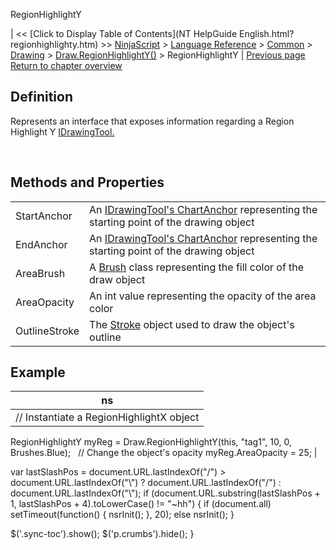 ﻿










 


RegionHighlightY







| &lt;&lt; [Click to Display Table of Contents](NT HelpGuide English.html?regionhighlighty.htm) &gt;&gt;
 [NinjaScript](ninjascript.htm) &gt; [Language Reference](language_reference_wip.htm) &gt; [Common](common.htm) &gt; [Drawing](drawing.htm) &gt; [Draw.RegionHighlightY()](draw_regionhighlighty.htm) &gt;
RegionHighlightY | [Previous page](draw_regionhighlighty.htm)
[Return to chapter overview](draw_regionhighlighty.htm)










Definition
----------


Represents an interface that exposes information regarding a Region Highlight Y [IDrawingTool.](idrawingtool.htm)


 


Methods and Properties
----------------------




|  |  |
| --- | --- |
| StartAnchor | An [IDrawingTool's ChartAnchor](idrawingtool.htm#chartanchor) representing the starting point of the drawing object |
| EndAnchor | An [IDrawingTool's ChartAnchor](idrawingtool.htm#chartanchor) representing the starting point of the drawing object |
| AreaBrush | A [Brush](http://msdn.microsoft.com/en-us/library/system.windows.media.brush(v=vs.110).aspx) class representing the fill color of the draw object |
| AreaOpacity | An int value representing the opacity of the area color |
| OutlineStroke | The [Stroke](stroke_class.htm) object used to draw the object's outline |





Example
-------




| ns |
| --- |
| // Instantiate a RegionHighlightX object
RegionHighlightY myReg = Draw.RegionHighlightY(this, "tag1", 10, 0, Brushes.Blue);
 
// Change the object's opacity
myReg.AreaOpacity = 25; |






 
 var lastSlashPos = document.URL.lastIndexOf("/") &gt; document.URL.lastIndexOf("\\") ? document.URL.lastIndexOf("/") : document.URL.lastIndexOf("\\");
 if (document.URL.substring(lastSlashPos + 1, lastSlashPos + 4).toLowerCase() != "~hh") {
 if (document.all) setTimeout(function() {
 nsrInit();
 }, 20);
 else nsrInit();
 }
 
 
 $('.sync-toc').show();
 $('p.crumbs').hide();
 }
 
 
 



